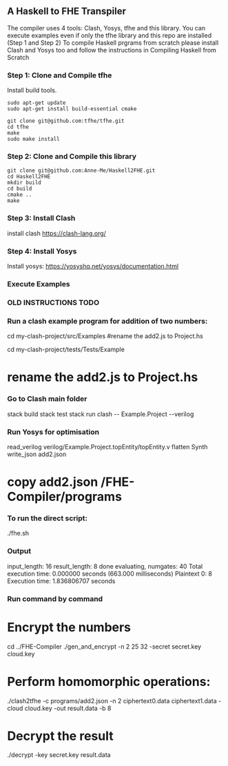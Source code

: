## A Haskell to FHE Transpiler 

The compiler uses 4 tools: Clash, Yosys, tfhe and this library.
You can execute examples even if only the tfhe library and this repo are installed (Step 1 and Step 2)
To compile Haskell prgrams from scratch please install Clash and Yosys too and follow the instructions in Compiling Haskell from Scratch

### Step 1: Clone and Compile tfhe
Install build tools.

```
sudo apt-get update
sudo apt-get install build-essential cmake
```

```
git clone git@github.com:tfhe/tfhe.git
cd tfhe
make
sudo make install
```

### Step 2: Clone and Compile this library 
```
git clone git@github.com:Anne-Me/Haskell2FHE.git
cd Haskell2FHE
mkdir build  
cd build  
cmake ..  
make  
```

### Step 3: Install Clash
install clash https://clash-lang.org/ 


### Step 4: Install Yosys
Install yosys: https://yosyshq.net/yosys/documentation.html  


### Execute Examples



### OLD INSTRUCTIONS TODO

### Run a clash example program for addition of two numbers:
cd my-clash-project/src/Examples
#rename the add2.js to Project.hs

cd my-clash-project/tests/Tests/Example
# rename the add2.js to Project.hs

### Go to Clash main folder

stack build
stack test
stack run clash -- Example.Project --verilog 

### Run Yosys for optimisation
read_verilog verilog/Example.Project.topEntity/topEntity.v 
flatten 
Synth 
write_json add2.json 

# copy add2.json /FHE-Compiler/programs

### To run the direct script:
./fhe.sh

### Output ###
input_length: 16 result_length: 8
done evaluating, numgates: 40
Total execution time: 0.000000 seconds (663.000 milliseconds)
Plaintext 0: 8
Execution time: 1.836806707 seconds


### Run command by command

# Encrypt the numbers
cd ../FHE-Compiler
./gen_and_encrypt -n 2 25 32 -secret secret.key cloud.key 


# Perform homomorphic operations:
./clash2tfhe -c programs/add2.json -n 2 ciphertext0.data ciphertext1.data -cloud cloud.key -out result.data -b 8 

# Decrypt the result
./decrypt -key secret.key result.data  


